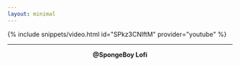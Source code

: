 ```yaml
---
layout: minimal
---
```


{% include snippets/video.html id="SPkz3CNlftM" provider="youtube" %}

---

<p align="center"> <b> @SpongeBoy Lofi </b> </p>
